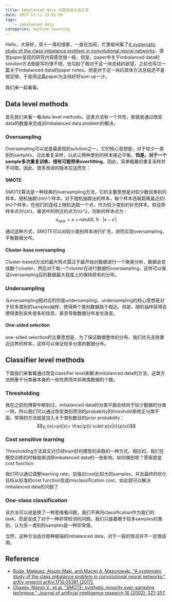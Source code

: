 ```yaml
---
title: Imbalanced data 问题总结方法汇总
date: 2017-11-11 23:01:09
tags:
	- imbalanced data
categories: machine learning
---
```

Hello，大家好，双十一真的很累，一直在加班，忙里偷闲看了[A systematic study of the class imbalance  problem in convolutional neural networks](https://arxiv.org/pdf/1710.05381.pdf)，感觉paper呈现的研究内容感觉很一般，但是，paper中关于imbalanced data的solution方法倒是写的很不错，也勾起了我对于这一块总结的欲望。之前也写过一篇关于imbalanced data的paper notes，但是对于这一块的具体方法总结还不是很足够，于是用这篇paper为主线好好sum up一计。

我们来一起看看。
<!--more-->
## Data level methods
首先我们来看一看data level methods，这类方法有一个共性，那就是通过改变data的数量来完成对imbalanced data problem的解决。
### Oversampling
Oversampling可以说是最直观的solution之一，它的核心思想是，对于较少一类别的samples，过此重复采样，以此让两种类别的样本接近平衡。**但是，对于一个sample多次重复训练，很有可能带来overfitting**，因此，简单粗暴的重复采样并不可取。因此，很多改进的版本应运而生：
#### SMOTE
SMOTE算法是一种经典的oversampling方法，它的主要思想是对较少数目类别的样本，随机抽取\\(m\\)个样本，对于随机抽取出的样本，每个样本选取距离最近的\\(n\\)个样本，在他们的连线上随机选取一个点，作为较少类别的补充样本。假设原样本点为\\(x\\)，被选中的附近的点为\\(x'\\)，则新的样本点为：
$$x_{new}= x + rand(0,1) \cdot |x-x'|$$

通过这种方式，SMOTE可以对较少类别样本进行扩充，进而实现oversampling，平衡数据分布。
#### Cluster-base oversampling
Cluster-based方法的最大特点莫过于最开始对数据进行一个聚类分析，数据会变成数个cluster，然后对于每一个cluster在进行数据的oversampling，这样可以保证oversampling后的数据最大程度上的保持原有的分布。

### Undersampling
与oversampling相对应的则是undersampling，undersampling的核心思想是对于较多类别的samples抽样，使得两个类别数据趋于相近。但是，随机抽样获得会使得类别丧失很多的信息，甚至导致数据分布发生改变。
#### One-sided selection
one-sided selection的主要思想是，为了保证数据整体的分布，我们优先去除靠近边界的样本，这样可以保证较多分类的数据分布。

## Classifier level methods
下面我们来看看通过改变classifier level来解决imbalanced data的方法，这类方法侧重于分类器本身的一些性质而并非两类数据的个数。
### Thresholding
我在之前的博客中聊到过，imbalanced data的分类平面会倾向于较少数据的分类一侧，所以我们可以通过改变类别预测的probabilty的threshold来修正分类平面。常用的方法就是加入关于类别数目的prior probability：
$$y_i(x)=p(i|x)= \frac{p(i) \cdot p(x|i)}{p(x)}$$
### Cost sensitive learning
Thresholding方法其实对已经train好的模型的采取的一种方式。相应的，我们在模型训练的时候就来消除imbalanced data的一些影响，如何做到呢？答案就是cost function.

我们可以通过调整learning rate，加强对cost比较大的samples，并且最终的优化目标从标准的cost function变成misclassification cost，如此就可以解决imbalanced data的问题了
### One-class classification
该方法可以说是换了一种思维看问题，我们不再将classification作为我们的task，而是变成了对于一种异常检测的问题。我们只是着眼于较多samples的类别，认为另一类别的samples是一种异常值。

当然，这种方法适合那种极端的imbalanced data，对于一般的情况并不一定很适用。

## Reference
* [Buda, Mateusz, Atsuto Maki, and Maciej A. Mazurowski. "A systematic study of the class imbalance problem in convolutional neural networks." arXiv preprint arXiv:1710.05381 (2017).](https://arxiv.org/pdf/1710.05381.pdf)
* [Chawla, Nitesh V., et al. "SMOTE: synthetic minority over-sampling technique." Journal of artificial intelligence research 16 (2002): 321-357.](https://www.jair.org/media/953/live-953-2037-jair.pdf)